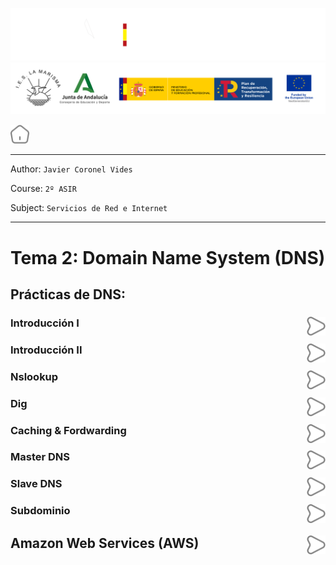 ![](/.resGen/_bannerD.png#gh-dark-mode-only)
![](/.resGen/_bannerL.png#gh-light-mode-only)

<a href="/README.md"><img src="/.resGen/_home.svg" width="30"></a>

---

Author: `Javier Coronel Vides`

Course: `2º ASIR`

Subject: `Servicios de Red e Internet`

---

# Tema 2: Domain Name System (DNS)

## Prácticas de DNS:

### Introducción I          <a href="act/1.md"><img src="/.resGen/_arrow.svg" width="30" align="right"></a>
### Introducción II         <a href="act/2.md"><img src="/.resGen/_arrow.svg" width="30" align="right"></a>
### Nslookup                <a href="act/3.md"><img src="/.resGen/_arrow.svg" width="30" align="right"></a>
### Dig                     <a href="act/4.md"><img src="/.resGen/_arrow.svg" width="30" align="right"></a>
### Caching & Fordwarding   <a href="act/5.md"><img src="/.resGen/_arrow.svg" width="30" align="right"></a>
### Master DNS              <a href="act/6.md"><img src="/.resGen/_arrow.svg" width="30" align="right"></a>
### Slave DNS               <a href="act/7.md"><img src="/.resGen/_arrow.svg" width="30" align="right"></a>
### Subdominio              <a href="act/8.md"><img src="/.resGen/_arrow.svg" width="30" align="right"></a>

## Amazon Web Services (AWS)<a href="aws/readme.md"><img src="/.resGen/_arrow.svg" width="30" align="right"></a>


